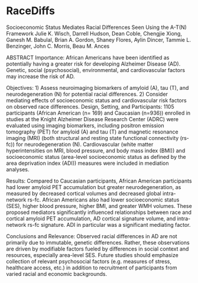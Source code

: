 # RaceDiffs
Socioeconomic Status Mediates Racial Differences Seen Using the A-T(N) Framework
Julie K. Wisch, Darrell Hudson, Dean Coble, Chengjie Xiong, Ganesh M. Babulal, Brian A. Gordon, Shaney Flores, Aylin Dincer, Tammie L. Benzinger, John C. Morris, Beau M. Ances

ABSTRACT 
Importance: African Americans have been identified as potentially having a greater risk for developing Alzheimer Disease (AD).  Genetic, social (psychosocial), environmental, and cardiovascular factors may increase the risk of AD.  

Objectives: 1) Assess neuroimaging biomarkers of amyloid (A), tau (T), and neurodegeneration (N) for potential racial differences. 2) Consider mediating effects of socioeconomic status and cardiovascular risk factors on observed race differences.
Design, Setting, and Participants: 1105 participants (African American (n= 169) and Caucasian (n=936)) enrolled in studies at the Knight Alzheimer Disease Research Center (ADRC) were evaluated using imaging biomarkers, including positron emission tomography (PET) for amyloid (A) and tau (T) and magnetic resonance imaging (MRI) (both structural and resting state functional connectivity (rs-fc)) for neurodegeneration (N).  Cardiovascular (white matter hyperintensities on MRI, blood pressure, and body mass index (BMI)) and socioeconomic status (area-level socioeconomic status as defined by the area deprivation index (ADI)) measures were included in mediation analyses.

Results: Compared to Caucasian participants, African American participants had lower amyloid PET accumulation but greater neurodegeneration, as measured by decreased cortical volumes and decreased global intra-network rs-fc. African Americans also had lower socioeconomic status (SES), higher blood pressure, higher BMI, and greater WMH volumes. These proposed mediators significantly influenced relationships between race and cortical amyloid PET accumulation, AD cortical signature volume, and intra-network rs-fc signature. ADI in particular was a significant mediating factor.

Conclusions and Relevance: Observed racial differences in AD are not primarily due to immutable, genetic differences. Rather, these observations are driven by modifiable factors fueled by differences in social context and resources, especially area-level SES. Future studies should emphasize collection of relevant psychosocial factors (e.g. measures of stress, healthcare access, etc.) in addition to recruitment of participants from varied racial and economic backgrounds.

